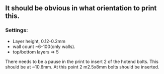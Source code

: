 ## It should be obvious in what orientation to print this.

### Settings:
* Layer height, 0.12-0.2mm
* wall count ~6-100(only walls).
* top/bottom layers => 5

 There needs to be a pause in the print to insert 2 of the hotend bolts. This should be at ~10.6mm. At this point 2 m2.5x8mm bolts should be inserted.
